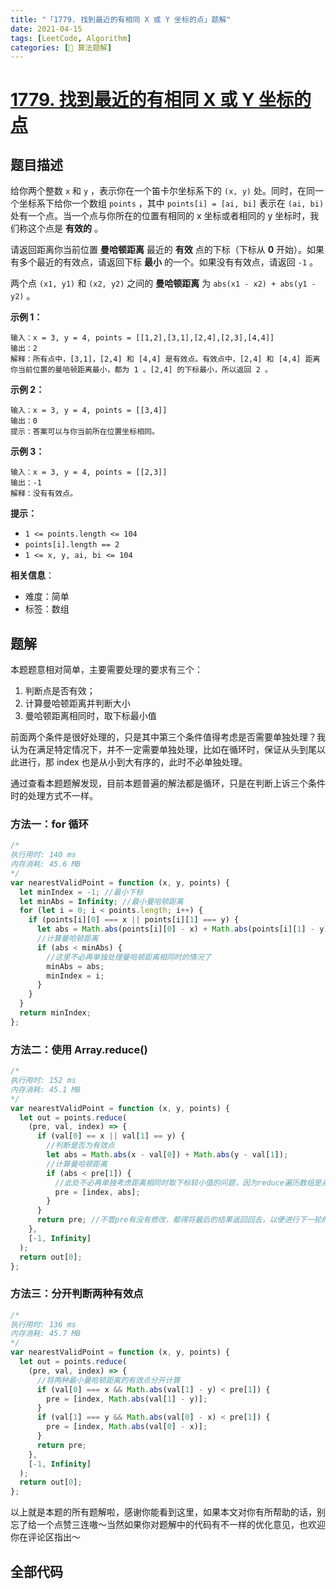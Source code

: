 ```yaml
---
title: "「1779. 找到最近的有相同 X 或 Y 坐标的点」题解"
date: 2021-04-15
tags: [LeetCode, Algorithm]
categories: [📝 算法题解]
---
```


# [1779. 找到最近的有相同 X 或 Y 坐标的点](https://leetcode-cn.com/problems/find-nearest-point-that-has-the-same-x-or-y-coordinate/)

## 题目描述

给你两个整数 `x` 和 `y` ，表示你在一个笛卡尔坐标系下的 `(x, y)` 处。同时，在同一个坐标系下给你一个数组 `points` ，其中 `points[i] = [ai, bi]` 表示在 `(ai, bi)` 处有一个点。当一个点与你所在的位置有相同的 x 坐标或者相同的 y 坐标时，我们称这个点是 **有效的** 。

请返回距离你当前位置 **曼哈顿距离** 最近的 **有效** 点的下标（下标从 **0** 开始）。如果有多个最近的有效点，请返回下标 **最小** 的一个。如果没有有效点，请返回 `-1` 。

两个点 `(x1, y1)` 和 `(x2, y2)` 之间的 **曼哈顿距离** 为 `abs(x1 - x2) + abs(y1 - y2)` 。<!-- more -->

**示例 1：**

```
输入：x = 3, y = 4, points = [[1,2],[3,1],[2,4],[2,3],[4,4]]
输出：2
解释：所有点中，[3,1]，[2,4] 和 [4,4] 是有效点。有效点中，[2,4] 和 [4,4] 距离你当前位置的曼哈顿距离最小，都为 1 。[2,4] 的下标最小，所以返回 2 。
```

**示例 2：**

```
输入：x = 3, y = 4, points = [[3,4]]
输出：0
提示：答案可以与你当前所在位置坐标相同。
```

**示例 3：**

```
输入：x = 3, y = 4, points = [[2,3]]
输出：-1
解释：没有有效点。
```

**提示：**

- `1 <= points.length <= 104`
- `points[i].length == 2`
- `1 <= x, y, ai, bi <= 104`

**相关信息**：

- 难度：简单
- 标签：数组

## 题解

本题题意相对简单，主要需要处理的要求有三个：

1. 判断点是否有效；
2. 计算曼哈顿距离并判断大小
3. 曼哈顿距离相同时，取下标最小值

前面两个条件是很好处理的，只是其中第三个条件值得考虑是否需要单独处理？我认为在满足特定情况下，并不一定需要单独处理，比如在循环时，保证从头到尾以此进行，那 index 也是从小到大有序的，此时不必单独处理。

通过查看本题题解发现，目前本题普遍的解法都是循环，只是在判断上诉三个条件时的处理方式不一样。

### 方法一：for 循环

```javascript
/*
执行用时: 140 ms
内存消耗: 45.6 MB
*/
var nearestValidPoint = function (x, y, points) {
  let minIndex = -1; //最小下标
  let minAbs = Infinity; //最小曼哈顿距离
  for (let i = 0; i < points.length; i++) {
    if (points[i][0] === x || points[i][1] === y) {
      let abs = Math.abs(points[i][0] - x) + Math.abs(points[i][1] - y);
      //计算曼哈顿距离
      if (abs < minAbs) {
        //这里不必再单独处理曼哈顿距离相同时的情况了
        minAbs = abs;
        minIndex = i;
      }
    }
  }
  return minIndex;
};
```

### 方法二：使用 Array.reduce()

```javascript
/*
执行用时: 152 ms
内存消耗: 45.1 MB
*/
var nearestValidPoint = function (x, y, points) {
  let out = points.reduce(
    (pre, val, index) => {
      if (val[0] == x || val[1] == y) {
        //判断是否为有效点
        let abs = Math.abs(x - val[0]) + Math.abs(y - val[1]);
        //计算曼哈顿距离
        if (abs < pre[1]) {
          //此处不必再单独考虑距离相同时取下标较小值的问题，因为reduce遍历数组是从头向尾遍历的
          pre = [index, abs];
        }
      }
      return pre; //不管pre有没有修改，都得将最后的结果返回回去，以便进行下一轮时pre有值。
    },
    [-1, Infinity]
  );
  return out[0];
};
```

### 方法三：分开判断两种有效点

```javascript
/*
执行用时: 136 ms
内存消耗: 45.7 MB
*/
var nearestValidPoint = function (x, y, points) {
  let out = points.reduce(
    (pre, val, index) => {
      //将两种最小曼哈顿距离的有效点分开计算
      if (val[0] === x && Math.abs(val[1] - y) < pre[1]) {
        pre = [index, Math.abs(val[1] - y)];
      }
      if (val[1] === y && Math.abs(val[0] - x) < pre[1]) {
        pre = [index, Math.abs(val[0] - x)];
      }
      return pre;
    },
    [-1, Infinity]
  );
  return out[0];
};
```

以上就是本题的所有题解啦，感谢你能看到这里，如果本文对你有所帮助的话，别忘了给一个点赞三连嗷～当然如果你对题解中的代码有不一样的优化意见，也欢迎你在评论区指出～

## 全部代码

<RecoDemo :collapse="true">
  <template slot="code-js">
    <<< @/blog/algorithm/src/js/1779.找到最近的有相同-x-或-y-坐标的点.js
  </template>
</RecoDemo>
